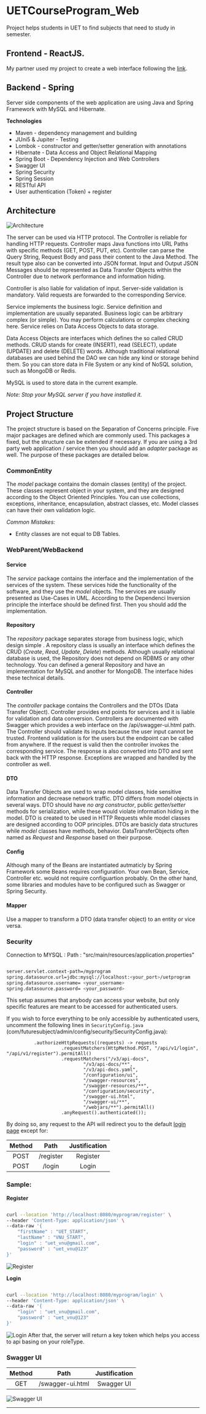 # UETCourseProgram_Web
Project helps students in UET to find subjects that need to study in semester.
## Frontend - ReactJS.
 My partner used my project to create a web interface following the [link](https://github.com/ndtuananh04/UET-PROGRAM-FRONTEND).
## Backend - Spring 
Server side components of the web application are using Java and Spring Framework with MySQL and Hibernate.

__Technologies__
 - Maven - dependency management and building
 - JUni5 & Jupiter - Testing
 - Lombok - constructor and getter/setter generation with annotations
 - Hibernate - Data Access and Object Relational Mapping
 - Spring Boot - Dependency Injection and Web Controllers
 - Swagger UI
 - Spring Security
 - Spring Session
 - RESTful API
 - User authentication (Token) + register
 ## Architecture

![Architecture](architecture.png)

The server can be used via HTTP protocol. 
The Controller is reliable for handling HTTP requests. 
Controller maps Java functions into URL Paths with specific methods (GET, POST, PUT, etc).
Controller can parse the Query String, Request Body and pass their content to the Java Method.
The result type also can be converted into JSON format. 
Input and Output JSON Messages should be represented as Data Transfer Objects within the Controller due to network performance and information hiding. 

Controller is also liable for validation of input.
Server-side validation is mandatory.
Valid requests are forwarded to the corresponding Service. 

Service implements the business logic. 
Service definition and implementation are usually separated. 
Business logic can be arbitrary complex (or simple). 
You may perform calculations or complex checking here. 
Service relies on Data Access Objects to data storage. 

Data Access Objects are interfaces which defines the so called CRUD methods. 
CRUD stands for create (INSERT), read (SELECT), update (UPDATE) and delete (DELETE) words. 
Although traditional relational databases are used behind the DAO we can hide any kind or storage behind them. 
So you can store data in File System or any kind of NoSQL solution, such as MongoDB or Redis. 

MySQL is used to store data in the current example. 

_Note: Stop your MySQL server if you have installed it._

## Project Structure

The project structure is based on the Separation of Concerns principle.
Five major packages are defined which are commonly used. 
This packages a fixed, but the structure can be extended if necessary. 
If you are using a 3rd party web application / service then you should add an _adapter_ package as well. 
The purpose of these packages are detailed below. 

### CommonEntity
The _model_ package contains the domain classes (entity) of the project. 
These classes represent object in your system, and they are designed according to the Object Oriented Principles. 
You can use collections, exceptions, inheritance, encapsulation, abstract classes, etc.
Model classes can have their own validation logic. 

_Common Mistakes:_
 - Entity classes are not equal to DB Tables. 
### WebParent/WebBackend 

#### Service
The _service_ package contains the interface and the implementation of the services of the system. 
These services hide the functionality of the software, and they use the _model_ objects.
The services are usually presented as Use-Cases in UML. 
According to the Dependenci Inversion principle the interface should be defined first. 
Then you should add the implementation. 

#### Repository 
The _repository_ package separates storage from business logic, which design simple . 
A repository class is usually an interface which defines the CRUD (_Create_, _Read_, _Update_, _Delete_) methods.
Although usually relational database is used, the Repository does not depend on RDBMS or any other technology. 
You can defined a general Repository and have an implementation for MySQL and another for MongoDB. 
The interface hides these technical details. 

#### Controller

The _controller_ package contains the Controllers and the DTOs (Data Transfer Object).
Controller provides end points for services and it is liable for validation and data conversion.
Controllers are documented with Swagger which provides a web interface on the /api/swagger-ui.html path.
The Controller should validate its inputs because the user input cannot be trusted.
Frontend validation is for the users but the endpoint can be called from anywhere.
If the request is valid then the controller invokes the corresponding service.
The response is also converted into DTO and sent back with the HTTP response.
Exceptions are wrapped and handled by the controller as well.

#### DTO
Data Transfer Objects are used to wrap model classes, hide sensitive information and decrease network traffic.
DTO differs from model objects in several ways.
DTO should have _no arg constructor_, public _getter/setter_ methods for serialization, while these would violate information hiding in the model.
DTO is created to be used in HTTP Requests while model classes are designed according to OOP principles.
DTOs are basicly data structures while _model_ classes have methods, behavior.
DataTransferObjects often named as _Request_ and _Response_ based on their purpose.

#### Config 
Although many of the Beans are instantiated autmaticly by Spring Framework some Beans requires configuration.
Your own Bean, Service, Controller etc. would not require configuartion probably. 
On the other hand, some libraries and modules have to be configured such as Swagger or Spring Security.

#### Mapper 
Use a mapper to transform a DTO (data transfer object) to an entity or vice versa.

### Security

Connection to MYSQL :
Path : "src/main/resources/application.properties"
```bash

server.servlet.context-path=/myprogram
spring.datasource.url=jdbc:mysql://localhost:<your_port>/uetprogram  
spring.datasource.username= <your_username>
spring.datasource.password= <your_password>
```

This setup assumes that anybody can access your website, 
but only specific features are meant to be accessed for authenticated users.

If you wish to force everything to be only accessible by authenticated users, uncomment the following lines
in `SecurityConfig.java` (com/futuresubject/admin/config/security/SecurityConfig.java):

              .authorizeHttpRequests((requests) -> requests
                        .requestMatchers(HttpMethod.POST, "/api/v1/login", "/api/v1/register").permitAll()
                        .requestMatchers("/v3/api-docs",
                                "/v3/api-docs/**",
                                "/v3/api-docs.yaml",
                                "/configuration/ui",
                                "/swagger-resources",
                                "/swagger-resources/**",
                                "/configuration/security",
                                "/swagger-ui.html",
                                "/swagger-ui/**",
                                "/webjars/**").permitAll()
                        .anyRequest().authenticated());
		
By doing so, any request to the API will redirect you to the default [login page](#login) except for:
 
| Method |     Path  | Justification |
|:------:|:---------:|:-------------:|
| POST   | /register |   Register    |
| POST   | /login    |    Login      |

### Sample:

**Register**
```bash

curl --location 'http://localhost:8080/myprogram/register' \
--header 'Content-Type: application/json' \
--data-raw '{
    "firstName" : "UET_START",
    "lastName" : "VNU_START",
    "login" : "uet_vnu@gmail.com",
    "password" : "uet_vnu@123"
}'

```
![Register](register.png)

**Login**
```bash

curl --location 'http://localhost:8080/myprogram/login' \
--header 'Content-Type: application/json' \
--data-raw '{
    "login" : "uet_vnu@gmail.com",
    "password" : "uet_vnu@123"
}'

```

![Login](login.png)
After that, the server will return a key token which helps you access to api basing on your roleType.

### Swagger UI
| Method |       Path       | Justification |
|:------:|:----------------:|:-------------:|
| GET    | /swagger-ui.html |   Swagger UI  |

![Swagger UI](swagger_ui.png)






 
 
 
 
 
 
 ---
